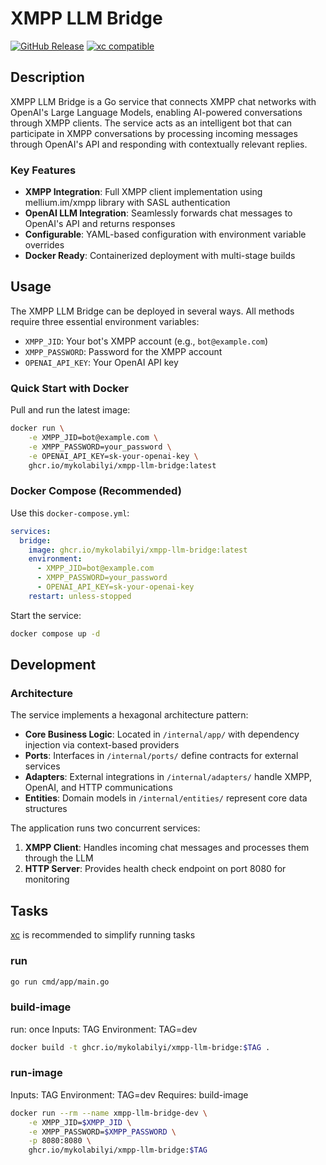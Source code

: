 # XMPP LLM Bridge

[![GitHub Release](https://img.shields.io/github/v/release/mykolabilyi/xmpp-llm-bridge)](https://github.com/mykolabilyi/xmpp-llm-bridge/releases) [![xc compatible](https://xcfile.dev/badge.svg)](https://xcfile.dev)

## Description

XMPP LLM Bridge is a Go service that connects XMPP chat networks with OpenAI's Large Language Models, enabling AI-powered conversations through XMPP clients. The service acts as an intelligent bot that can participate in XMPP conversations by processing incoming messages through OpenAI's API and responding with contextually relevant replies.

### Key Features

- **XMPP Integration**: Full XMPP client implementation using mellium.im/xmpp library with SASL authentication
- **OpenAI LLM Integration**: Seamlessly forwards chat messages to OpenAI's API and returns responses
- **Configurable**: YAML-based configuration with environment variable overrides
- **Docker Ready**: Containerized deployment with multi-stage builds

## Usage

The XMPP LLM Bridge can be deployed in several ways. All methods require three essential environment variables:

- `XMPP_JID`: Your bot's XMPP account (e.g., `bot@example.com`)
- `XMPP_PASSWORD`: Password for the XMPP account
- `OPENAI_API_KEY`: Your OpenAI API key

### Quick Start with Docker

Pull and run the latest image:

```bash
docker run \
    -e XMPP_JID=bot@example.com \
    -e XMPP_PASSWORD=your_password \
    -e OPENAI_API_KEY=sk-your-openai-key \
    ghcr.io/mykolabilyi/xmpp-llm-bridge:latest
```

### Docker Compose (Recommended)

Use this `docker-compose.yml`:

```yaml
services:
  bridge:
    image: ghcr.io/mykolabilyi/xmpp-llm-bridge:latest
    environment:
      - XMPP_JID=bot@example.com
      - XMPP_PASSWORD=your_password
      - OPENAI_API_KEY=sk-your-openai-key
    restart: unless-stopped
```

Start the service:

```bash
docker compose up -d
```

## Development

### Architecture

The service implements a hexagonal architecture pattern:

- **Core Business Logic**: Located in `/internal/app/` with dependency injection via context-based providers
- **Ports**: Interfaces in `/internal/ports/` define contracts for external services
- **Adapters**: External integrations in `/internal/adapters/` handle XMPP, OpenAI, and HTTP communications
- **Entities**: Domain models in `/internal/entities/` represent core data structures

The application runs two concurrent services:

1. **XMPP Client**: Handles incoming chat messages and processes them through the LLM
2. **HTTP Server**: Provides health check endpoint on port 8080 for monitoring

## Tasks

[xc] is recommended to simplify running tasks

### run

```sh
go run cmd/app/main.go
```

### build-image

run: once
Inputs: TAG
Environment: TAG=dev

```sh
docker build -t ghcr.io/mykolabilyi/xmpp-llm-bridge:$TAG .
```

### run-image

Inputs: TAG
Environment: TAG=dev
Requires: build-image

```sh
docker run --rm --name xmpp-llm-bridge-dev \
    -e XMPP_JID=$XMPP_JID \
    -e XMPP_PASSWORD=$XMPP_PASSWORD \
    -p 8080:8080 \
    ghcr.io/mykolabilyi/xmpp-llm-bridge:$TAG
```

[xc]: https://xcfile.dev/
